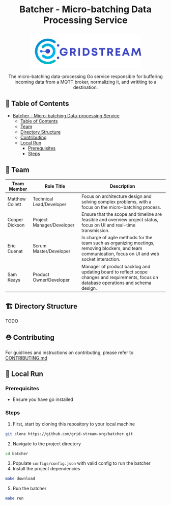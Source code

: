 # <p align="center">Batcher - Micro-batching Data Processing Service</p>

<p align="center"><img src="assets/logo.svg" width="350px"/></p>
<p align="center">The micro-batching data-processing Go service responsible for buffering incoming data from a MQTT broker, normalizing it, and writiting to a destination.</p>

## 🧭 Table of Contents

- [Batcher - Micro-batching Data-processing Service](#batcher---micro-batching-data-processing-service)
  - [Table of Contents](#-table-of-contents)
  - [Team](#-team)
  - [Directory Structure](#-directory-structure)
  - [Contributing](#-contributing)
  - [Local Run](#-local-run)
    - [Prerequisites](#prerequisites)
    - [Steps](#steps)

## 👥 Team

| Team Member     | Role Title                | Description                                                                                                                                             |
| --------------- | ------------------------- | ------------------------------------------------------------------------------------------------------------------------------------------------------- |
| Matthew Collett | Technical Lead/Developer  | Focus on architecture design and solving complex problems, with a focus on the micro-batching process.                                                  |
| Cooper Dickson  | Project Manager/Developer | Ensure that the scope and timeline are feasible and overview project status, focus on UI and real-time transmission.                                    |
| Eric Cuenat     | Scrum Master/Developer    | In charge of agile methods for the team such as organizing meetings, removing blockers, and team communication, focus on UI and web socket interaction. |
| Sam Keays       | Product Owner/Developer   | Manager of product backlog and updating board to reflect scope changes and requirements, focus on database operations and schema design.                |

## 🏗️ Directory Structure
TODO

## ⛑️ Contributing

For guidlines and instructions on contributing, please refer to [CONTRIBUTING.md](https://github.com/grid-stream-org/batcher/blob/main/CONTRIBUTING.md)

## 🚀 Local Run

### Prerequisites
- Ensure you have go installed

### Steps
1. First, start by cloning this repository to your local machine
```bash
git clone https://github.com/grid-stream-org/batcher.git
```
2. Navigate to the project directory
```bash
cd batcher
```
3. Populate `configs/config.json` with valid config to run the batcher
4. Install the project dependencies
```bash
make download
```
5. Run the batcher
```bash
make run
```
